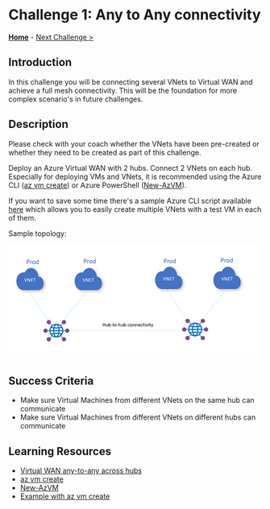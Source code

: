 # Challenge 1: Any to Any connectivity

**[Home](../README.md)** - [Next Challenge >](./02-vpn.md)

## Introduction

In this challenge you will be connecting several VNets to Virtual WAN and achieve a full mesh connectivity. This will be the foundation for more complex scenario's in future challenges.

## Description

Please check with your coach whether the VNets have been pre-created or whether they need to be created as part of this challenge.

Deploy an Azure Virtual WAN with 2 hubs. Connect 2 VNets on each hub. Especially for deploying VMs and VNets, it is recommended using the Azure CLI ([az vm create](https://docs.microsoft.com/cli/azure/vm?view=azure-cli-latest#az_vm_create)) or Azure PowerShell ([New-AzVM](https://docs.microsoft.com/powershell/module/az.compute/new-azvm)).

If you want to save some time there's a sample Azure CLI script available [here](./Resources/create_vnet_with_vm.md) which allows you to easily create multiple VNets with a test VM in each of them.

Sample topology:

![topology](./Images/vwan01.png)

## Success Criteria

- Make sure Virtual Machines from different VNets on the same hub can communicate
- Make sure Virtual Machines from different VNets on different hubs can communicate

## Learning Resources

- [Virtual WAN any-to-any across hubs](https://docs.microsoft.com/azure/virtual-wan/scenario-any-to-any)
- [az vm create](https://docs.microsoft.com/cli/azure/vm?view=azure-cli-latest#az_vm_create)
- [New-AzVM](https://docs.microsoft.com/powershell/module/az.compute/new-azvm)
- [Example with az vm create](./Resources/create_vnet_with_vm.md)